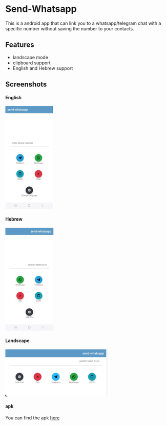 # Send-Whatsapp

This is a android app that can link you to a whatsapp/telegram chat with a specific number without saving the number to your contacts.

## Features
* landscape mode
* clipboard support
* English and Hebrew support


## Screenshots

#### English
<img src="./assets/ss_en.png" alt="English" height="320">

#### Hebrew
![Hebrew](./assets/ss_he.png)

#### Landscape
![Landscape](./assets/ss_land.png)


#### apk

You can find the apk [here](./app/build/outputs/apk/debug/app-debug.apk)

